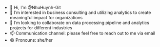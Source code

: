 - 👋 Hi, I’m @NhuHuynh-Git
- 👀 I’m interested in business consulting and utilizing analytics to create meaningful impact for organizations
- 💞️ I’m looking to collaborate on data processing pipeline and analytics projects for different industries 
- 📫 Communication channel: please feel free to reach out to me via email
- 😄 Pronouns: she/her

<!---
NhuHuynh-Git/NhuHuynh-Git is a ✨ special ✨ repository because its `README.md` (this file) appears on your GitHub profile.
You can click the Preview link to take a look at your changes.
--->

